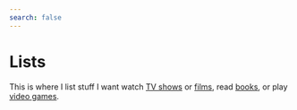 ```yaml
---
search: false
---
```


# Lists

This is where I list stuff I want watch [TV shows](tv-shows.md) or [films](films.md), read [books](books.md), or play [video games](video-games.md).
